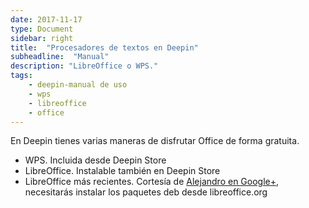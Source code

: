 ```yaml
---
date: 2017-11-17
type: Document
sidebar: right
title:  "Procesadores de textos en Deepin"
subheadline:  "Manual"
description: "LibreOffice o WPS."
tags:
    - deepin-manual de uso
    - wps
    - libreoffice
    - office
---
```

<!--more-->
En Deepin tienes varias maneras de disfrutar Office de forma gratuita.


* WPS. Incluida desde Deepin Store
* LibreOffice. Instalable también en Deepin Store
* LibreOffice más recientes. Cortesía de [Alejandro en Google+](https://plus.google.com/+AlejandroCamarena/posts/LSBhef4DBxo), necesitarás instalar los paquetes deb desde libreoffice.org
